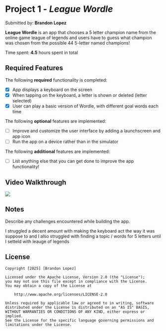 # Project 1 - *League Wordle*

Submitted by: **Brandon Lopez**

**League Wordle** is an app that chooses a 5 letter champion name from the online game league of legends and users have to guess what champion was chosen from the possible 44 5-letter named champions!

Time spent: **4.5** hours spent in total

## Required Features

The following **required** functionality is completed:

- [X] App displays a keyboard on the screen
- [X] When tapping on the keyboard, a letter is shown or deleted (letter selected)
- [X] User can play a basic version of Wordle, with different goal words each time

The following **optional** features are implemented:

- [ ] Improve and customize the user interface by adding a launchscreen and app icon
- [ ] Run the app on a device rather than in the simulator

The following **additional** features are implemented:

- [ ] List anything else that you can get done to improve the app functionality!

## Video Walkthrough

<div>
    <a href="https://www.loom.com/share/1578e99698964ba5ab77a23070a1d372">
    </a>
    <a href="https://www.loom.com/share/1578e99698964ba5ab77a23070a1d372">
      <img style="max-width:300px;" src="https://cdn.loom.com/sessions/thumbnails/1578e99698964ba5ab77a23070a1d372-80adcd63f93c6d22-full-play.gif">
    </a>
  </div>

## Notes

Describe any challenges encountered while building the app.

I struggled a decent amount with making the keyboard act the way it was suppose to and I also struggled with finding a topic / words for 5 letters until I setteld with leauge of legends 

## License

    Copyright [2025] [Brandon Lopez]

    Licensed under the Apache License, Version 2.0 (the "License");
    you may not use this file except in compliance with the License.
    You may obtain a copy of the License at

        http://www.apache.org/licenses/LICENSE-2.0

    Unless required by applicable law or agreed to in writing, software
    distributed under the License is distributed on an "AS IS" BASIS,
    WITHOUT WARRANTIES OR CONDITIONS OF ANY KIND, either express or implied.
    See the License for the specific language governing permissions and
    limitations under the License.
